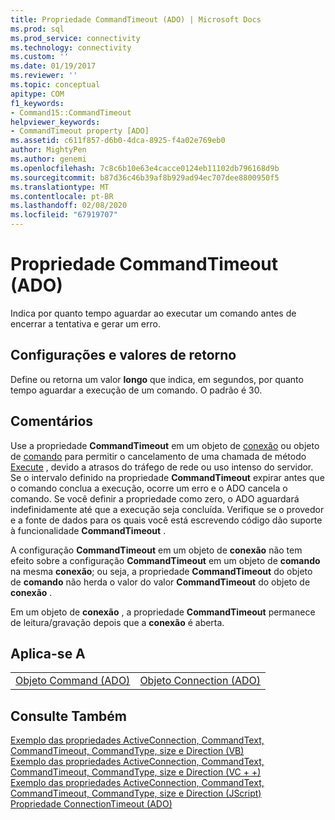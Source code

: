 ```yaml
---
title: Propriedade CommandTimeout (ADO) | Microsoft Docs
ms.prod: sql
ms.prod_service: connectivity
ms.technology: connectivity
ms.custom: ''
ms.date: 01/19/2017
ms.reviewer: ''
ms.topic: conceptual
apitype: COM
f1_keywords:
- Command15::CommandTimeout
helpviewer_keywords:
- CommandTimeout property [ADO]
ms.assetid: c611f857-d6b0-4dca-8925-f4a02e769eb0
author: MightyPen
ms.author: genemi
ms.openlocfilehash: 7c8c6b10e63e4cacce0124eb11102db796168d9b
ms.sourcegitcommit: b87d36c46b39af8b929ad94ec707dee8800950f5
ms.translationtype: MT
ms.contentlocale: pt-BR
ms.lasthandoff: 02/08/2020
ms.locfileid: "67919707"
---
```

# <a name="commandtimeout-property-ado"></a>Propriedade CommandTimeout (ADO)
Indica por quanto tempo aguardar ao executar um comando antes de encerrar a tentativa e gerar um erro.  
  
## <a name="settings-and-return-values"></a>Configurações e valores de retorno  
 Define ou retorna um valor **longo** que indica, em segundos, por quanto tempo aguardar a execução de um comando. O padrão é 30.  
  
## <a name="remarks"></a>Comentários  
 Use a propriedade **CommandTimeout** em um objeto de [conexão](../../../ado/reference/ado-api/connection-object-ado.md) ou objeto de [comando](../../../ado/reference/ado-api/command-object-ado.md) para permitir o cancelamento de uma chamada de método [Execute](../../../ado/reference/ado-api/execute-method-ado-command.md) , devido a atrasos do tráfego de rede ou uso intenso do servidor. Se o intervalo definido na propriedade **CommandTimeout** expirar antes que o comando conclua a execução, ocorre um erro e o ADO cancela o comando. Se você definir a propriedade como zero, o ADO aguardará indefinidamente até que a execução seja concluída. Verifique se o provedor e a fonte de dados para os quais você está escrevendo código dão suporte à funcionalidade **CommandTimeout** .  
  
 A configuração **CommandTimeout** em um objeto de **conexão** não tem efeito sobre a configuração **CommandTimeout** em um objeto de **comando** na mesma **conexão**; ou seja, a propriedade **CommandTimeout** do objeto de **comando** não herda o valor do valor **CommandTimeout** do objeto de **conexão** .  
  
 Em um objeto de **conexão** , a propriedade **CommandTimeout** permanece de leitura/gravação depois que a **conexão** é aberta.  
  
## <a name="applies-to"></a>Aplica-se A  
  
|||  
|-|-|  
|[Objeto Command (ADO)](../../../ado/reference/ado-api/command-object-ado.md)|[Objeto Connection (ADO)](../../../ado/reference/ado-api/connection-object-ado.md)|  
  
## <a name="see-also"></a>Consulte Também  
 [Exemplo das propriedades ActiveConnection, CommandText, CommandTimeout, CommandType, size e Direction (VB)](../../../ado/reference/ado-api/activeconnection-commandtext-commandtimeout-commandtype-size-example-vb.md)   
 [Exemplo das propriedades ActiveConnection, CommandText, CommandTimeout, CommandType, size e Direction (VC + +)](../../../ado/reference/ado-api/activeconnection-commandtext-commandtimeout-commandtype-size-example-vc.md)   
 [Exemplo das propriedades ActiveConnection, CommandText, CommandTimeout, CommandType, size e Direction (JScript)](../../../ado/reference/ado-api/activeconnection-commandtext-timeout-type-size-example-jscript.md)   
 [Propriedade ConnectionTimeout (ADO)](../../../ado/reference/ado-api/connectiontimeout-property-ado.md)
